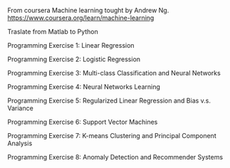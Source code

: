From coursera Machine learning tought by Andrew Ng.
https://www.coursera.org/learn/machine-learning

Traslate from Matlab to Python

Programming Exercise 1: Linear Regression

Programming Exercise 2: Logistic Regression

Programming Exercise 3: Multi-class Classification and Neural Networks

Programming Exercise 4: Neural Networks Learning

Programming Exercise 5: Regularized Linear Regression and Bias v.s. Variance

Programming Exercise 6: Support Vector Machines

Programming Exercise 7: K-means Clustering and Principal Component Analysis

Programming Exercise 8: Anomaly Detection and Recommender Systems